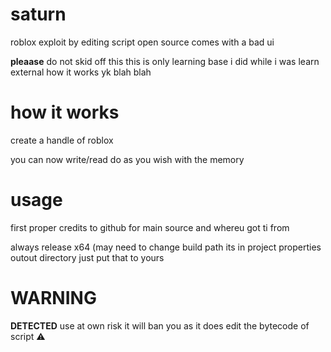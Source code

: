 # saturn

roblox exploit by editing script open source comes with a bad ui

**pleaase** do not skid off this this is only learning base i did while i was learn external how it works yk blah blah

# how it works

create a handle of roblox

you can now write/read do as you wish with the memory

# usage

first proper credits to github for main source and whereu got ti from

always release x64 (may need to change build path its in project properties outout directory just put that to yours

# WARNING

**DETECTED** use at own risk it will ban you as it does edit the bytecode of script ⚠

